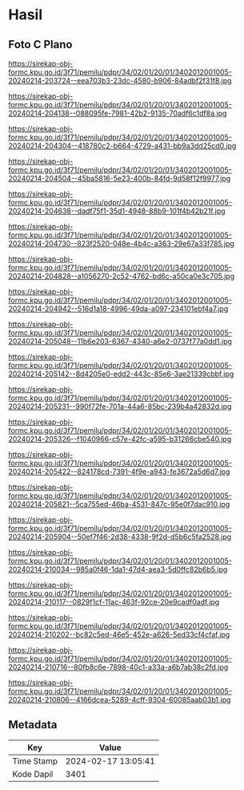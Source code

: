 # Hasil

## Foto C Plano

https://sirekap-obj-formc.kpu.go.id/3f71/pemilu/pdpr/34/02/01/20/01/3402012001005-20240214-203724--eea703b3-23dc-4580-b906-84adbf2f31f8.jpg

https://sirekap-obj-formc.kpu.go.id/3f71/pemilu/pdpr/34/02/01/20/01/3402012001005-20240214-204138--088095fe-7981-42b2-9135-70adf6c1df8a.jpg

https://sirekap-obj-formc.kpu.go.id/3f71/pemilu/pdpr/34/02/01/20/01/3402012001005-20240214-204304--418780c2-b664-4729-a431-bb9a3dd25cd0.jpg

https://sirekap-obj-formc.kpu.go.id/3f71/pemilu/pdpr/34/02/01/20/01/3402012001005-20240214-204504--45ba5816-5e23-400b-84fd-9d58f12f9977.jpg

https://sirekap-obj-formc.kpu.go.id/3f71/pemilu/pdpr/34/02/01/20/01/3402012001005-20240214-204638--dadf75f1-35d1-4948-88b9-101f4b42b21f.jpg

https://sirekap-obj-formc.kpu.go.id/3f71/pemilu/pdpr/34/02/01/20/01/3402012001005-20240214-204730--823f2520-048e-4b4c-a363-29e67a33f785.jpg

https://sirekap-obj-formc.kpu.go.id/3f71/pemilu/pdpr/34/02/01/20/01/3402012001005-20240214-204828--a1056270-2c52-4762-bd6c-a50ca0e3c705.jpg

https://sirekap-obj-formc.kpu.go.id/3f71/pemilu/pdpr/34/02/01/20/01/3402012001005-20240214-204942--516d1a18-4996-49da-a097-234101ebf4a7.jpg

https://sirekap-obj-formc.kpu.go.id/3f71/pemilu/pdpr/34/02/01/20/01/3402012001005-20240214-205048--11b6e203-6367-4340-a6e2-0737f77a0dd1.jpg

https://sirekap-obj-formc.kpu.go.id/3f71/pemilu/pdpr/34/02/01/20/01/3402012001005-20240214-205142--8d4205e0-edd2-443c-85e6-3ae21339cbbf.jpg

https://sirekap-obj-formc.kpu.go.id/3f71/pemilu/pdpr/34/02/01/20/01/3402012001005-20240214-205231--990f72fe-701a-44a6-85bc-239b4a42832d.jpg

https://sirekap-obj-formc.kpu.go.id/3f71/pemilu/pdpr/34/02/01/20/01/3402012001005-20240214-205326--f1040966-c57e-42fc-a595-b31266cbe540.jpg

https://sirekap-obj-formc.kpu.go.id/3f71/pemilu/pdpr/34/02/01/20/01/3402012001005-20240214-205422--824178cd-7391-4f9e-a943-fe3672a5d6d7.jpg

https://sirekap-obj-formc.kpu.go.id/3f71/pemilu/pdpr/34/02/01/20/01/3402012001005-20240214-205821--5ca755ed-46ba-4531-847c-95e0f7dac910.jpg

https://sirekap-obj-formc.kpu.go.id/3f71/pemilu/pdpr/34/02/01/20/01/3402012001005-20240214-205904--50ef7f46-2d38-4338-9f2d-d5b6c5fa2528.jpg

https://sirekap-obj-formc.kpu.go.id/3f71/pemilu/pdpr/34/02/01/20/01/3402012001005-20240214-210034--985a0f46-1da1-47d4-aea3-5d0ffc82b6b5.jpg

https://sirekap-obj-formc.kpu.go.id/3f71/pemilu/pdpr/34/02/01/20/01/3402012001005-20240214-210117--0829f1cf-11ac-463f-92ce-20e9cadf0adf.jpg

https://sirekap-obj-formc.kpu.go.id/3f71/pemilu/pdpr/34/02/01/20/01/3402012001005-20240214-210202--bc82c5ed-46e5-452e-a626-5ed33cf4cfaf.jpg

https://sirekap-obj-formc.kpu.go.id/3f71/pemilu/pdpr/34/02/01/20/01/3402012001005-20240214-210716--80fb8c6e-7898-40c1-a33a-a6b7ab38c2fd.jpg

https://sirekap-obj-formc.kpu.go.id/3f71/pemilu/pdpr/34/02/01/20/01/3402012001005-20240214-210806--4166dcea-5289-4cff-9304-60085aab03b1.jpg


## Metadata

| Key        | Value               |
| ---------- | ------------------- |
| Time Stamp | 2024-02-17 13:05:41 |
| Kode Dapil | 3401                |



